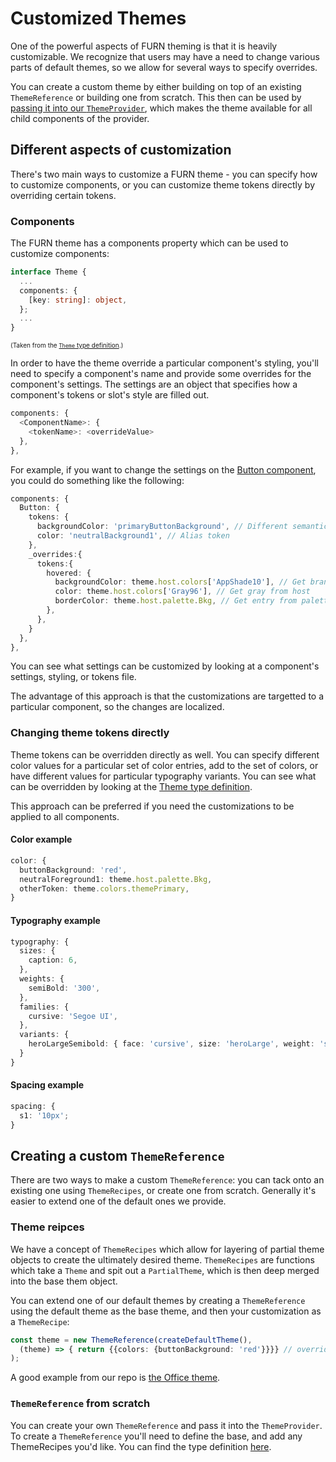 # Customized Themes

One of the powerful aspects of FURN theming is that it is heavily customizable. We recognize that users may have a need to change various parts of default themes, so we allow for several ways to specify overrides.

You can create a custom theme by either building on top of an existing `ThemeReference` or building one from scratch. This then can be used by [passing it into our `ThemeProvider`](./Basics.md), which makes the theme available for all child components of the provider.

## Different aspects of customization

There's two main ways to customize a FURN theme - you can specify how to customize components, or you can customize theme tokens directly by overriding certain tokens.

### Components

The FURN theme has a components property which can be used to customize components:

```ts
interface Theme {
  ...
  components: {
    [key: string]: object,
  };
  ...
}
```

<font size=1>(Taken from the [`Theme` type definition](https://github.com/microsoft/fluentui-react-native/blob/master/packages/theming/theme-types/src/Theme.types.ts).)</font>

In order to have the theme override a particular component's styling, you'll need to specify a component's name and provide some overrides for the component's settings. The settings are an object that specifies how a component's tokens or slot's style are filled out.

```ts
components: {
  <ComponentName>: {
    <tokenName>: <overrideValue>
  },
},
```

For example, if you want to change the settings on the [Button component](https://github.com/microsoft/fluentui-react-native/blob/master/packages/components/Button/src/Button.settings.ts), you could do something like the following:

```ts
components: {
  Button: {
    tokens: {
      backgroundColor: 'primaryButtonBackground', // Different semantic color
      color: 'neutralBackground1', // Alias token
    },
    _overrides:{
      tokens:{
        hovered: {
          backgroundColor: theme.host.colors['AppShade10'], // Get brand color from host
          color: theme.host.colors['Gray96'], // Get gray from host
          borderColor: theme.host.palette.Bkg, // Get entry from palette from host
        },
      },
    }
  },
},
```

You can see what settings can be customized by looking at a component's settings, styling, or tokens file.

The advantage of this approach is that the customizations are targetted to a particular component, so the changes are localized.

### Changing theme tokens directly

Theme tokens can be overridden directly as well. You can specify different color values for a particular set of color entries, add to the set of colors, or have different values for particular typography variants. You can see what can be overridden by looking at the [Theme type definition](https://github.com/microsoft/fluentui-react-native/blob/master/packages/theming/theme-types/src/Theme.types.ts).

This approach can be preferred if you need the customizations to be applied to all components.

#### Color example

```ts
color: {
  buttonBackground: 'red',
  neutralForeground1: theme.host.palette.Bkg,
  otherToken: theme.colors.themePrimary,
}
```

#### Typography example

```ts
typography: {
  sizes: {
    caption: 6,
  },
  weights: {
    semiBold: '300',
  },
  families: {
    cursive: 'Segoe UI',
  },
  variants: {
    heroLargeSemibold: { face: 'cursive', size: 'heroLarge', weight: 'semiBold' }
  }
}
```

#### Spacing example

```ts
spacing: {
  s1: '10px';
}
```

## Creating a custom `ThemeReference`

There are two ways to make a custom `ThemeReference`: you can tack onto an existing one using `ThemeRecipes`, or create one from scratch. Generally it's easier to extend one of the default ones we provide.

### Theme reipces

We have a concept of `ThemeRecipes` which allow for layering of partial theme objects to create the ultimately desired theme. `ThemeRecipes` are functions which take a `Theme` and spit out a `PartialTheme`, which is then deep merged into the base them object.

You can extend one of our default themes by creating a `ThemeReference` using the default theme as the base theme, and then your customization as a `ThemeRecipe`:

```ts
const theme = new ThemeReference(createDefaultTheme(),
  (theme) => { return {{colors: {buttonBackground: 'red'}}}} // overrides the buttonBackground color token, all other colors are kept in tact
);
```

A good example from our repo is [the Office theme](https://github.com/microsoft/fluentui-react-native/blob/master/packages/theming/win32-theme/src/createOfficeTheme.ts).

### `ThemeReference` from scratch

You can create your own `ThemeReference` and pass it into the `ThemeProvider`. To create a `ThemeReference` you'll need to define the base, and add any ThemeRecipes you'd like. You can find the type definition [here](https://github.com/microsoft/fluentui-react-native/blob/master/packages/framework/theme/src/themeReference.ts).
